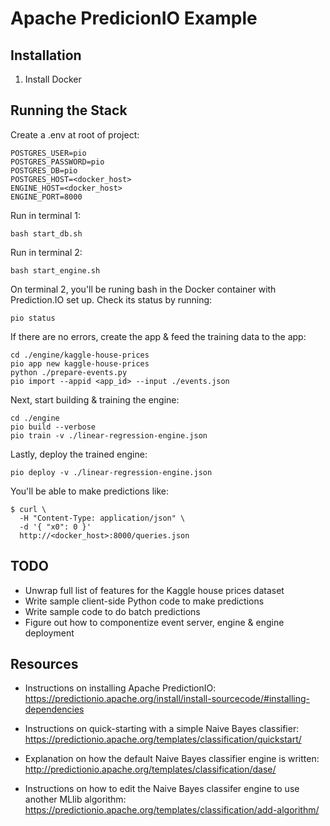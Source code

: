 # Apache PredicionIO Example

## Installation

1. Install Docker

## Running the Stack

Create a .env at root of project:
```
POSTGRES_USER=pio
POSTGRES_PASSWORD=pio
POSTGRES_DB=pio
POSTGRES_HOST=<docker_host>
ENGINE_HOST=<docker_host>
ENGINE_PORT=8000
```

Run in terminal 1:

```shell
bash start_db.sh
```

Run in terminal 2:

```shell
bash start_engine.sh
```

On terminal 2, you'll be runing bash in the Docker container with Prediction.IO set up. Check its status by running:

```shell
pio status
```

If there are no errors, create the app & feed the training data to the app:

```shell
cd ./engine/kaggle-house-prices
pio app new kaggle-house-prices
python ./prepare-events.py
pio import --appid <app_id> --input ./events.json
```

Next, start building & training the engine:

```shell
cd ./engine
pio build --verbose
pio train -v ./linear-regression-engine.json
```

Lastly, deploy the trained engine:

```shell
pio deploy -v ./linear-regression-engine.json
```

You'll be able to make predictions like:

```shell
$ curl \
  -H "Content-Type: application/json" \
  -d '{ "x0": 0 }'
  http://<docker_host>:8000/queries.json
```

## TODO

- Unwrap full list of features for the Kaggle house prices dataset
- Write sample client-side Python code to make predictions
- Write sample code to do batch predictions
- Figure out how to componentize event server, engine & engine deployment

## Resources

- Instructions on installing Apache PredictionIO: https://predictionio.apache.org/install/install-sourcecode/#installing-dependencies

- Instructions on quick-starting with a simple Naive Bayes classifier:
https://predictionio.apache.org/templates/classification/quickstart/

- Explanation on how the default Naive Bayes classifier engine is written:
http://predictionio.apache.org/templates/classification/dase/

- Instructions on how to edit the Naive Bayes classifer engine to use another MLlib algorithm:
https://predictionio.apache.org/templates/classification/add-algorithm/ 